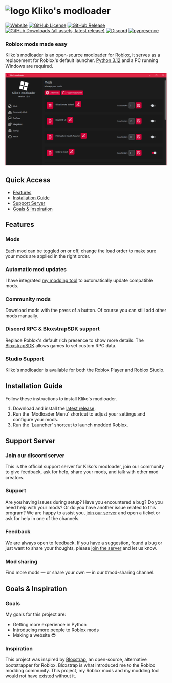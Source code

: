 <h1>
    <img src="GitHub Files/Images/logo.png" height="32" alt="logo"/>
    Kliko's modloader
</h1>

[<img alt="Website" src="https://img.shields.io/badge/website-353639?style=for-the-badge&logo=html5&logoColor=fff&labelColor=cc0037&color=353639">](https://thekliko.github.io/klikos-modloader)
[<img alt="GitHub License" src="https://img.shields.io/github/license/thekliko/klikos-modloader?style=for-the-badge&labelColor=cc0037&color=353639">](https://github.com/TheKliko/klikos-modloader/blob/main/LICENSE)
[<img alt="GitHub Release" src="https://img.shields.io/github/v/release/thekliko/klikos-modloader?filter=!v*.*.*-beta&style=for-the-badge&labelColor=cc0037&color=353639">](https://github.com/thekliko/klikos-modloader/releases/latest)
[<img alt="GitHub Downloads (all assets, latest release)" src="https://img.shields.io/github/downloads/thekliko/klikos-modloader/latest/total?style=for-the-badge&label=downloads&labelColor=cc0037&color=353639">](https://github.com/thekliko/klikos-modloader/releases)
[<img alt="Discord" src="https://img.shields.io/discord/1205938827437412422?style=for-the-badge&logo=discord&logoColor=fff&label=discord&labelColor=5865f2&color=353639">](https://discord.gg/nEjUwdSP9P)
[![pypresence](https://img.shields.io/badge/using-pypresence-00bb88.svg?style=for-the-badge&logo=discord&logoWidth=20)](https://github.com/qwertyquerty/pypresence)

<h3>Roblox mods made easy</h3>


Kliko's modloader is an open-source modloader for <a href="https://www.roblox.com">Roblox</a>, it serves as a replacement for Roblox's default launcher. <a href="https://www.python.org">Python 3.12</a> and a PC running Windows are required.

<img src="GitHub Files/Images/preview-mods.png" alt="preview"/>



<h2>Quick Access</h2>
<ul>
    <li>
        <a href="#features">Features</a>
    </li>
    <li>
        <a href="#installation-guide">Installation Guide</a>
    </li>
    <li>
        <a href="#support-server">Support Server</a>
    </li>
    <li>
        <a href="#goals-inspiration">Goals & Inspiration</a>
    </li>
</ul>



<h2 id="features">Features</h2>

<h3>Mods</h3>
Each mod can be toggled on or off, change the load order to make sure your mods are applied in the right order.

<h3>Automatic mod updates</h3>
I have integrated <a href="https://github.com/TheKliko/klikos-modding-tool">my modding tool</a> to automatically update compatible mods.

<h3>Community mods</h3>
Download mods with the press of a button. Of course you can still add other mods manually.

<h3>Discord RPC & BloxstrapSDK support</h3>
Replace Roblox's default rich presence to show more details. The <a href="https://github.com/pizzaboxer/bloxstrap/wiki/Integrating-Bloxstrap-functionality-into-your-game">BloxstrapSDK</a> allows games to set custom RPC data.

<h3>Studio Support</h3>
Kliko's modloader is available for both the Roblox Player and Roblox Studio.



<h2 id="installation-guide">Installation Guide</h2>

Follow these instructions to install Kliko's modloader.

<ol>
    <li>
        Download and install the <a href="https://github.com/TheKliko/klikos-modloader/releases/latest">latest release</a>.
    </li>
    <li>
        Run the 'Modloader Menu' shortcut to adjust your settings and configure your mods.
    </li>
    <li>
        Run the 'Launcher' shortcut to launch modded Roblox.
    </li>
</ol>



<h2 id="support-server">Support Server</h2>

<h3>Join our discord server</h3>

This is the official support server for Kliko's modloader, join our community to give feedback, ask for help, share your mods, and talk with other mod creators.

<h3>Support</h3>

Are you having issues during setup? Have you encountered a bug? Do you need help with your mods? Or do you have another issue related to this program? We are happy to assist you, <a href='https://discord.gg/nEjUwdSP9P'>join our server</a> and open a ticket or ask for help in one of the channels.

<h3>Feedback</h3>

We are always open to feedback. If you have a suggestion, found a bug or just want to share your thoughts, please <a href='https://discord.gg/nEjUwdSP9P'>join the server</a> and let us know.

<h3>Mod sharing</h3>

Find more mods — or share your own — in our #mod-sharing channel.



<h2 id="goals-inspiration">Goals & Inspiration</h2>

<h3>Goals</h3>
My goals for this project are:
<ul>
    <li>
        Getting more experience in Python
    </li>
    <li>
        Introducing more people to Roblox mods
    </li>
    <li>
        Making a website 😎
    </li>

</ul>

<h3>Inspiration</h3>
This project was inspired by <a href='https://github.com/pizzaboxer/bloxstrap'>Bloxstrap</a>, an open-source, alternative bootstrapper for Roblox. Bloxstrap is what introduced me to the Roblox modding community. This project, my Roblox mods and my modding tool would not have existed without it.
